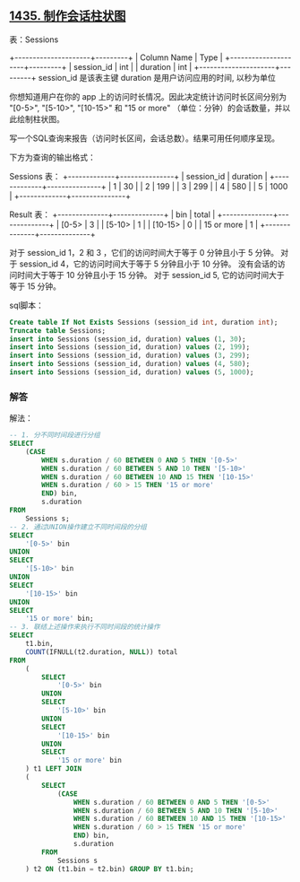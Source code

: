 ## [1435. 制作会话柱状图](https://leetcode-cn.com/problems/create-a-session-bar-chart/)

表：Sessions

+---------------------+---------+
| Column Name         | Type    |
+---------------------+---------+
| session_id          | int     |
| duration            | int     |
+---------------------+---------+
session_id 是该表主键
duration 是用户访问应用的时间, 以秒为单位


你想知道用户在你的 app 上的访问时长情况。因此决定统计访问时长区间分别为 "[0-5>", "[5-10>", "[10-15>" 和 "15 or more" （单位：分钟）的会话数量，并以此绘制柱状图。

写一个SQL查询来报告（访问时长区间，会话总数）。结果可用任何顺序呈现。

 

下方为查询的输出格式：

Sessions 表：
+-------------+---------------+
| session_id  | duration      |
+-------------+---------------+
| 1           | 30            |
| 2           | 199           |
| 3           | 299           |
| 4           | 580           |
| 5           | 1000          |
+-------------+---------------+

Result 表：
+--------------+--------------+
| bin          | total        |
+--------------+--------------+
| [0-5>        | 3            |
| [5-10>       | 1            |
| [10-15>      | 0            |
| 15 or more   | 1            |
+--------------+--------------+

对于 session_id 1，2 和 3 ，它们的访问时间大于等于 0 分钟且小于 5 分钟。
对于 session_id 4，它的访问时间大于等于 5 分钟且小于 10 分钟。
没有会话的访问时间大于等于 10 分钟且小于 15 分钟。
对于 session_id 5, 它的访问时间大于等于 15 分钟。

sql脚本：

```sql
Create table If Not Exists Sessions (session_id int, duration int);
Truncate table Sessions;
insert into Sessions (session_id, duration) values (1, 30);
insert into Sessions (session_id, duration) values (2, 199);
insert into Sessions (session_id, duration) values (3, 299);
insert into Sessions (session_id, duration) values (4, 580);
insert into Sessions (session_id, duration) values (5, 1000);
```

### 解答

解法：

```sql
-- 1. 分不同时间段进行分组
SELECT
	(CASE
		WHEN s.duration / 60 BETWEEN 0 AND 5 THEN '[0-5>'
		WHEN s.duration / 60 BETWEEN 5 AND 10 THEN '[5-10>'
		WHEN s.duration / 60 BETWEEN 10 AND 15 THEN '[10-15>'
		WHEN s.duration / 60 > 15 THEN '15 or more'
		END) bin,
		s.duration
FROM 
	Sessions s;
-- 2. 通过UNION操作建立不同时间段的分组
SELECT
	'[0-5>' bin 
UNION
SELECT 
	'[5-10>' bin
UNION
SELECT
	'[10-15>' bin
UNION
SELECT
	'15 or more' bin;
-- 3. 联结上述操作来执行不同时间段的统计操作	
SELECT
	t1.bin,
	COUNT(IFNULL(t2.duration, NULL)) total
FROM
	(
		SELECT
			'[0-5>' bin 
		UNION
		SELECT 
			'[5-10>' bin
		UNION
		SELECT
			'[10-15>' bin
		UNION
		SELECT
			'15 or more' bin
	) t1 LEFT JOIN
	(
		SELECT
			(CASE
				WHEN s.duration / 60 BETWEEN 0 AND 5 THEN '[0-5>'
				WHEN s.duration / 60 BETWEEN 5 AND 10 THEN '[5-10>'
				WHEN s.duration / 60 BETWEEN 10 AND 15 THEN '[10-15>'
				WHEN s.duration / 60 > 15 THEN '15 or more'
				END) bin,
				s.duration
		FROM 
			Sessions s
	) t2 ON (t1.bin = t2.bin) GROUP BY t1.bin;
```

